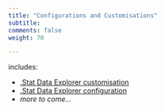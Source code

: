 ```yaml
---
title: "Configurations and Customisations"
subtitle: 
comments: false
weight: 70

---
```


includes:

* [.Stat Data Explorer customisation](/configurations/de-customisation)
* [.Stat Data Explorer configuration](/configurations/de-configuration)
* *more to come...*
